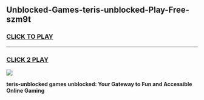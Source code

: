 
## Unblocked-Games-teris-unblocked-Play-Free-szm9t
<h3>
<a href="https://premium76.site?title=teris-unblocked&ref=20M">CLICK TO PLAY</a></h3>
<hr>

<h3>
<a href="https://premium76.site?title=teris-unblocked&ref=20M">CLICK 2 PLAY</a>
  
</h3>

<a href="https://premium76.site?title=teris-unblocked&ref=19M"><img src="https://clearcache.store/games.png"></a>


**teris-unblocked games unblocked: Your Gateway to Fun and Accessible Online Gaming**
